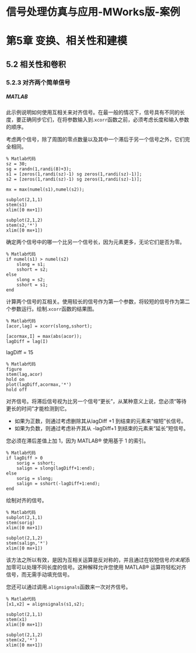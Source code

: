 # 信号处理仿真与应用-MWorks版-案例

# 第5章 变换、相关性和建模

## 5.2 相关性和卷积

### 5.2.3 对齐两个简单信号

##### MATLAB

此示例说明如何使用互相关来对齐信号。在最一般的情况下，信号具有不同的长度，要正确同步它们，在将参数输入到.`xcorr`函数之前，必须考虑长度和输入参数的顺序。

考虑两个信号，除了周围的零点数量以及其中一个滞后于另一个信号之外，它们完全相同。

```
% Matlab代码
sz = 30;
sg = randn(1,randi(8)+3);
s1 = [zeros(1,randi(sz)-1) sg zeros(1,randi(sz)-1)];
s2 = [zeros(1,randi(sz)-1) sg zeros(1,randi(sz)-1)];

mx = max(numel(s1),numel(s2));

subplot(2,1,1)
stem(s1)
xlim([0 mx+1])

subplot(2,1,2)
stem(s2,'*')
xlim([0 mx+1])
```

确定两个信号中的哪一个比另一个信号长，因为元素更多，无论它们是否为零。

```
% Matlab代码
if numel(s1) > numel(s2)
    slong = s1;
    sshort = s2;
else
    slong = s2;
    sshort = s1;
end
```

计算两个信号的互相关。使用较长的信号作为第一个参数，将较短的信号作为第二个参数运行。绘制.`xcorr`函数的结果图。

```
% Matlab代码
[acor,lag] = xcorr(slong,sshort);

[acormax,I] = max(abs(acor));
lagDiff = lag(I)
```

lagDiff = 15

```
% Matlab代码
figure
stem(lag,acor)
hold on
plot(lagDiff,acormax,'*')
hold off
```

对齐信号。将滞后信号视为比另一个信号“更长”，从某种意义上说，您必须“等待更长的时间”才能检测到它。

- 如果为正数，则通过考虑删除其从lagDiff +1 到结束的元素来“缩短”长信号。
- 如果为负数，则通过考虑补齐其从 -lagDiff+1 到结束的元素来“延长”短信号。

您必须在滞后差值上加 1，因为 MATLAB® 使用基于 1 的索引。

```
% Matlab代码
if lagDiff > 0
    sorig = sshort;
    salign = slong(lagDiff+1:end);
else
    sorig = slong;
    salign = sshort(-lagDiff+1:end);
end
```

绘制对齐的信号。

```
% Matlab代码
subplot(2,1,1)
stem(sorig)
xlim([0 mx+1])

subplot(2,1,2)
stem(salign,'*')
xlim([0 mx+1])
```

该方法之所以有效，是因为互相关运算是反对称的，并且通过在较短信号*的末尾*添加零可以处理不同长度的信号。这种解释允许您使用 MATLAB® 运算符轻松对齐信号，而无需手动填充信号。

您还可以通过调用.`alignsignals`函数来一次对齐信号。

```
% Matlab代码
[x1,x2] = alignsignals(s1,s2);

subplot(2,1,1)
stem(x1)
xlim([0 mx+1])

subplot(2,1,2)
stem(x2,'*')
xlim([0 mx+1])
```

